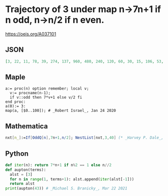 # Trajectory of 3 under map n\-\>7n\+1 if n odd, n\-\>n/2 if n even\.
https://oeis.org/A037101
## JSON
```JSON
[3, 22, 11, 78, 39, 274, 137, 960, 480, 240, 120, 60, 30, 15, 106, 53, 372, 186, 93, 652, 326, 163, 1142, 571, 3998, 1999, 13994, 6997, 48980, 24490, 12245, 85716, 42858, 21429, 150004, 75002, 37501, 262508, 131254, 65627, 459390, 229695, 1607866, 803933]
```
## Maple
```Maple
a:= proc(n) option remember; local v;
  v:= procname(n-1);
  if v::odd then 7*v+1 else v/2 fi
end proc:
a(0):= 3:
map(a, [$0..100]); # _Robert Israel_, Jan 24 2020
```
## Mathematica
```Mathematica
nxt[n_]:=If[OddQ[n],7n+1,n/2]; NestList[nxt,3,40] (* _Harvey P. Dale_, Jun 05 2012 *)
```
## Python
```Python
def iter(n): return 7*n+1 if n%2 == 1 else n//2
def aupton(terms):
  alst = [3]
  for n in range(1, terms+1): alst.append(iter(alst[-1]))
  return alst
print(aupton(43)) # _Michael S. Branicky_, Mar 22 2021
```
